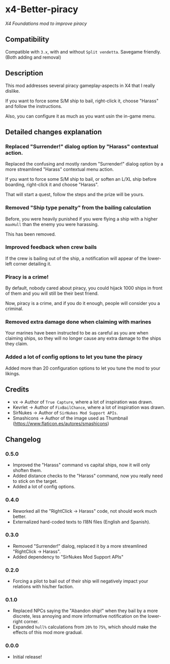 # x4-Better-piracy
_X4 Foundations mod to improve piracy_

## Compatibility
Compatible with `3.x`, with and without `Split vendetta`.
Savegame friendly. (Both adding and removal)

## Description
This mod addresses several piracy gameplay-aspects in X4 that I really dislike.

If you want to force some S/M ship to bail, right-click it, choose "Harass" and follow the instructions.

Also, you can configure it as much as you want usin the in-game menu.

## Detailed changes explanation

### Replaced "Surrender!" dialog option by "Harass" contextual action.
Replaced the confusing and mostly random "Surrender!" dialog option by a more streamlined "Harass" contextual menu action.

If you want to force some S/M ship to bail, or soften an L/XL ship before boarding, right-click it and choose "Harass".

That will start a quest, follow the steps and the prize will be yours.

### Removed "Ship type penalty" from the bailing calculation
Before, you were heavily punished if you were flying a ship with a higher `maxHull` than the enemy you were harassing.

This has been removed.

### Improved feedback when crew bails
If the crew is bailing out of the ship, a notification will appear of the lower-left corner detailing it.

### Piracy is a crime!
By default, nobody cared about piracy, you could hijack 1000 ships in front of them and you will still be their best friend.

Now, piracy is a crime, and if you do it enough, people will consider you a criminal.

### Removed extra damage done when claiming with marines
Your marines have been instructed to be as careful as you are when claiming ships, so they will no longer cause any extra damage to the ships they claim.

### Added a lot of config options to let you tune the piracy
Added more than 20 configuration options to let you tune the mod to your likings.

## Credits
 - vx -> Author of `True Capture`, where a lot of inspiration was drawn.
 - Kevrlet -> Author of `FixBailChance`, where a lot of inspiration was drawn.
 - SirNukes -> Author of `SirNukes Mod Support APIs`.
 - Smashicons -> Author of the image used as Thumbnail (https://www.flaticon.es/autores/smashicons)

## Changelog
### 0.5.0
 - Improved the "Harass" command vs capital ships, now it will only shoften them.
 - Added distance checks to the "Harass" command, now you really need to stick on the target.
 - Added a lot of config options.
### 0.4.0
 - Reworked all the "RightClick -> Harass" code, not should work much better.
 - Externalized hard-coded texts to I18N files (English and Spanish).
### 0.3.0
 - Removed "Surrender!" dialog, replaced it by a more streamlined "RightClick -> Harass".
 - Added dependency to "SirNukes Mod Support APIs"
### 0.2.0
 - Forcing a pilot to bail out of their ship will negatively impact your relations with his/her faction.
### 0.1.0
 - Replaced NPCs saying the "Abandon ship!" when they bail by a more discrete, less annoying and more informative notification on the lower-right corner.
 - Expanded `hull%` calculations from `20%` to `75%`, which should make the effects of this mod more gradual.
### 0.0.0
 - Initial release!
 
